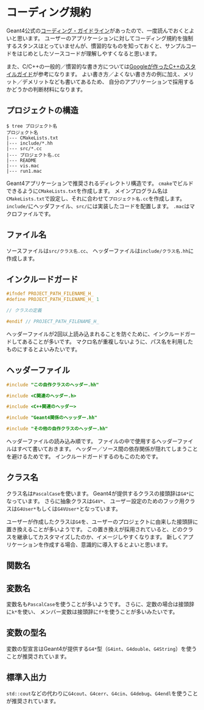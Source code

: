 # コーディング規約

Geant4公式の[コーディング・ガイドライン](https://geant4-internal.web.cern.ch/collaboration/coding_guidelines)があったので、一度読んでおくとよいと思います。
ユーザーのアプリケーションに対してコーディング規約を強制するスタンスはとっていませんが、慣習的なものを知っておくと、サンプルコードをはじめとしたソースコードが理解しやすくなると思います。

また、C/C++の一般的／慣習的な書き方については[Googleが作ったC++のスタイルガイド](https://google.github.io/styleguide/cppguide.html)が参考になります。
よい書き方／よくない書き方の例に加え、メリット／デメリットなども書いてあるため、
自分のアプリケーションで採用するかどうかの判断材料になります。

## プロジェクトの構造

```console
$ tree プロジェクト名
プロジェクト名
|--- CMakeLists.txt
|--- include/*.hh
|--- src/*.cc
|--- プロジェクト名.cc
|--- README
|--- vis.mac
|--- run1.mac
```

Geant4アプリケーションで推奨されるディレクトリ構造です。
``cmake``でビルドできるように``CMakeLists.txt``を作成します。
メインプログラム名は``CMakeLists.txt``で設定し、それに合わせて``プロジェクト名.cc``を作成します。
``include/``にヘッダファイル、``src/``には実装したコードを配置します。
``.mac``はマクロファイルです。

## ファイル名

ソースファイルは``src/クラス名.cc``、
ヘッダーファイルは``include/クラス名.hh``に作成します。

## インクルードガード

```cpp
#ifndef PROJECT_PATH_FILENAME_H_
#define PROJECT_PATH_FILENAME_H_ 1

// クラスの定義

#endif // PROJECT_PATH_FILENAME_H_
```

ヘッダーファイルが2回以上読み込まれることを防ぐために、インクルードガードしてあることが多いです。
マクロ名が重複しないように、パス名を利用したものにするとよいみたいです。

## ヘッダーファイル

```cpp
#include "この自作クラスのヘッダー.hh"

#include <C関連のヘッダー.h>

#include <C++関連のヘッダー>

#include "Geant4関係のヘッッダー.hh"

#include "その他の自作クラスのヘッダー.hh"
```

ヘッダーファイルの読み込み順です。
ファイルの中で使用するヘッダーファイルはすべて書いておきます。
ヘッダー／ソース間の依存関係が隠れてしまうことを避けるためです。
インクルードガードするのもこのためです。

## クラス名

クラス名は``PascalCase``を使います。
Geant4が提供するクラスの接頭辞は``G4*``になっています。
さらに抽象クラスは``G4V*``、
ユーザー設定のためのフック用クラスは``G4User*``もしくは``G4VUser*``となっています。

ユーザーが作成したクラスは``G4``を、ユーザーのプロジェクトに由来した接頭辞に置き換えることが多いようです。
この置き換えが採用されていると、どのクラスを継承してカスタマイズしたのか、イメージしやすくなります。
新しくアプリケーションを作成する場合、意識的に導入するとよいと思います。

## 関数名

## 変数名

変数名も``PascalCase``を使うことが多いようです。
さらに、定数の場合は接頭辞に``k*``を使い、
メンバー変数は接頭辞に``f*``を使うことが多いみたいです。

## 変数の型名

変数の型宣言はGeant4が提供する``G4*``型（``G4int``、``G4double``、``G4String``）を使うことが推奨されています。

## 標準入出力

``std::cout``などの代わりに``G4cout``、``G4cerr``、``G4cin``、``G4debug``、``G4endl``を使うことが推奨されています。

